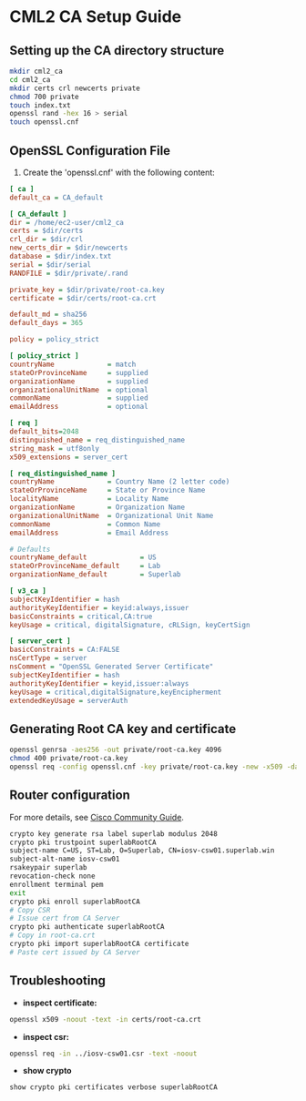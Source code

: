 # CML2 CA Setup Guide

## Setting up the CA directory structure
```bash
mkdir cml2_ca
cd cml2_ca
mkdir certs crl newcerts private
chmod 700 private
touch index.txt
openssl rand -hex 16 > serial
touch openssl.cnf
```
## OpenSSL Configuration File

1. Create the 'openssl.cnf' with the following content:

```ini
[ ca ]
default_ca = CA_default

[ CA_default ]
dir = /home/ec2-user/cml2_ca
certs = $dir/certs
crl_dir = $dir/crl
new_certs_dir = $dir/newcerts
database = $dir/index.txt
serial = $dir/serial
RANDFILE = $dir/private/.rand

private_key = $dir/private/root-ca.key
certificate = $dir/certs/root-ca.crt

default_md = sha256
default_days = 365

policy = policy_strict

[ policy_strict ]
countryName             = match
stateOrProvinceName     = supplied
organizationName        = supplied
organizationalUnitName  = optional
commonName              = supplied
emailAddress            = optional

[ req ]
default_bits=2048
distinguished_name = req_distinguished_name
string_mask = utf8only
x509_extensions = server_cert

[ req_distinguished_name ]
countryName             = Country Name (2 letter code)
stateOrProvinceName     = State or Province Name
localityName            = Locality Name
organizationName        = Organization Name
organizationalUnitName  = Organizational Unit Name
commonName              = Common Name
emailAddress            = Email Address

# Defaults
countryName_default             = US
stateOrProvinceName_default     = Lab
organizationName_default        = Superlab

[ v3_ca ]
subjectKeyIdentifier = hash
authorityKeyIdentifier = keyid:always,issuer
basicConstraints = critical,CA:true
keyUsage = critical, digitalSignature, cRLSign, keyCertSign

[ server_cert ]
basicConstraints = CA:FALSE
nsCertType = server
nsComment = "OpenSSL Generated Server Certificate"
subjectKeyIdentifier = hash
authorityKeyIdentifier = keyid,issuer:always
keyUsage = critical,digitalSignature,keyEncipherment
extendedKeyUsage = serverAuth
```

## Generating Root CA key and certificate
```bash
openssl genrsa -aes256 -out private/root-ca.key 4096
chmod 400 private/root-ca.key
openssl req -config openssl.cnf -key private/root-ca.key -new -x509 -days 7300 -sha256 -extensions v3_ca -out certs/root-ca.crt
```
## Router configuration

For more details, see [Cisco Community Guide](https://community.cisco.com/t5/networking-knowledge-base/creating-a-csr-authenticating-a-ca-and-enrolling-certificates-on/ta-p/4436090).

```bash
crypto key generate rsa label superlab modulus 2048
crypto pki trustpoint superlabRootCA
subject-name C=US, ST=Lab, O=Superlab, CN=iosv-csw01.superlab.win
subject-alt-name iosv-csw01
rsakeypair superlab
revocation-check none
enrollment terminal pem
exit
crypto pki enroll superlabRootCA
# Copy CSR
# Issue cert from CA Server
crypto pki authenticate superlabRootCA
# Copy in root-ca.crt
crypto pki import superlabRootCA certificate
# Paste cert issued by CA Server
```
## Troubleshooting

- **inspect certificate:**
```bash 
openssl x509 -noout -text -in certs/root-ca.crt
```
- **inspect csr:**
```bash
openssl req -in ../iosv-csw01.csr -text -noout
```
- **show crypto**
```bash
show crypto pki certificates verbose superlabRootCA
```
